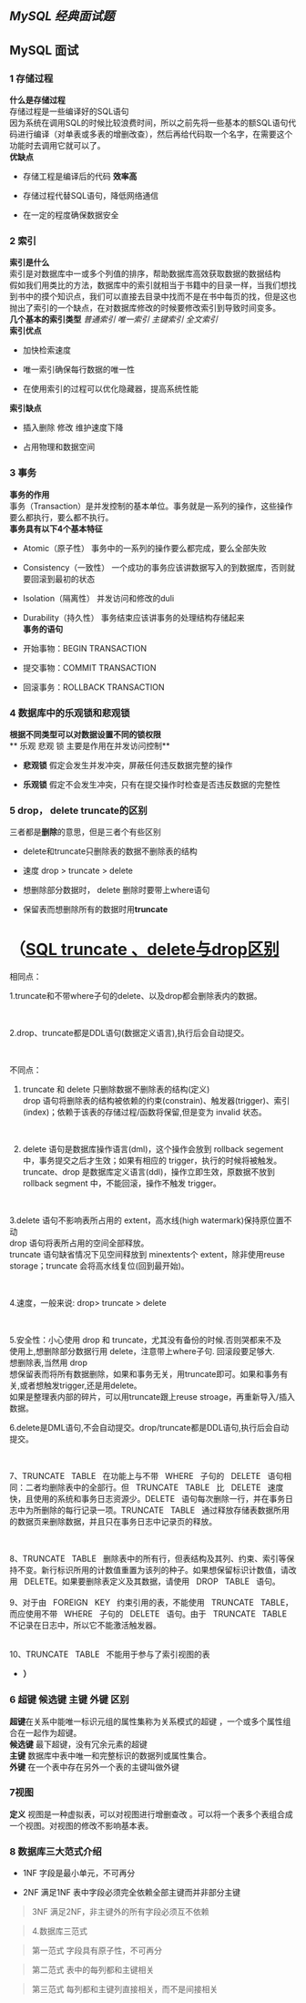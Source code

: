 *MySQL 经典面试题* 
-------------------

MySQL 面试
----------

### 1 存储过程

**什么是存储过程**  
存储过程是一些编译好的SQL语句  
因为系统在调用SQL的时候比较浪费时间，所以之前先将一些基本的额SQL语句代码进行编译（对单表或多表的增删改查），然后再给代码取一个名字，在需要这个功能时去调用它就可以了。  
**优缺点**

-   存储工程是编译后的代码 **效率高**

-   存储过程代替SQL语句，降低网络通信

-   在一定的程度确保数据安全

### 2 索引

**索引是什么**  
索引是对数据库中一或多个列值的排序，帮助数据库高效获取数据的数据结构  
假如我们用类比的方法，数据库中的索引就相当于书籍中的目录一样，当我们想找到书中的摸个知识点，我们可以直接去目录中找而不是在书中每页的找，但是这也抛出了索引的一个缺点，在对数据库修改的时候要修改索引到导致时间变多。  
**几个基本的索引类型** *普通索引 唯一索引 主键索引 全文索引*  
**索引优点**

-   加快检索速度

-   唯一索引确保每行数据的唯一性

-   在使用索引的过程可以优化隐藏器，提高系统性能

**索引缺点**

-   插入删除 修改 维护速度下降

-   占用物理和数据空间

### 3 事务

**事务的作用**  
事务（Transaction）是并发控制的基本单位。事务就是一系列的操作，这些操作要么都执行，要么都不执行。  
**事务具有以下4个基本特征**

-   Atomic（原子性） 事务中的一系列的操作要么都完成，要么全部失败

-   Consistency（一致性）
    一个成功的事务应该讲数据写入的到数据库，否则就要回滚到最初的状态

-   Isolation（隔离性） 并发访问和修改的duli

-   Durability（持久性） 事务结束应该讲事务的处理结构存储起来  
    **事务的语句**

-   开始事物：BEGIN TRANSACTION

-   提交事物：COMMIT TRANSACTION

-   回滚事务：ROLLBACK TRANSACTION

### 4 数据库中的乐观锁和悲观锁

**根据不同类型可以对数据设置不同的锁权限**  
\*\* 乐观 悲观 锁 主要是作用在并发访问控制\*\*

-   **悲观锁** 假定会发生并发冲突，屏蔽任何违反数据完整的操作

-   **乐观锁** 假定不会发生冲突，只有在提交操作时检查是否违反数据的完整性

### 5 **drop， delete truncate**的区别

三者都是**删除**的意思，但是三者个有些区别

-   delete和truncate只删除表的数据不删除表的结构

-   速度 drop \> truncate \> delete

-   想删除部分数据时， delete 删除时要带上where语句

-   保留表而想删除所有的数据时用**truncate**

**（**[SQL truncate 、delete与drop区别](http://www.cnblogs.com/8765h/archive/2011/11/25/2374167.html) 
======================================================================================================

相同点：

1.truncate和不带where子句的delete、以及drop都会删除表内的数据。

 

2.drop、truncate都是DDL语句(数据定义语言),执行后会自动提交。

 

不同点：

1. truncate 和 delete 只删除数据不删除表的结构(定义)  
drop
语句将删除表的结构被依赖的约束(constrain)、触发器(trigger)、索引(index)；依赖于该表的存储过程/函数将保留,但是变为
invalid 状态。

 

2. delete 语句是数据库操作语言(dml)，这个操作会放到 rollback segement
中，事务提交之后才生效；如果有相应的 trigger，执行的时候将被触发。  
truncate、drop 是数据库定义语言(ddl)，操作立即生效，原数据不放到 rollback
segment 中，不能回滚，操作不触发 trigger。

 

3.delete 语句不影响表所占用的 extent，高水线(high watermark)保持原位置不动  
drop 语句将表所占用的空间全部释放。  
truncate 语句缺省情况下见空间释放到 minextents个 extent，除非使用reuse
storage；truncate 会将高水线复位(回到最开始)。

 

4.速度，一般来说: drop\> truncate \> delete

 

5.安全性：小心使用 drop 和 truncate，尤其没有备份的时候.否则哭都来不及  
使用上,想删除部分数据行用 delete，注意带上where子句. 回滚段要足够大.  
想删除表,当然用 drop  
想保留表而将所有数据删除，如果和事务无关，用truncate即可。如果和事务有关,或者想触发trigger,还是用delete。  
如果是整理表内部的碎片，可以用truncate跟上reuse stroage，再重新导入/插入数据。

6.delete是DML语句,不会自动提交。drop/truncate都是DDL语句,执行后会自动提交。

 

7、TRUNCATE   TABLE   在功能上与不带   WHERE   子句的   DELETE  
语句相同：二者均删除表中的全部行。但   TRUNCATE   TABLE   比   DELETE  
速度快，且使用的系统和事务日志资源少。DELETE  
语句每次删除一行，并在事务日志中为所删除的每行记录一项。TRUNCATE   TABLE  
通过释放存储表数据所用的数据页来删除数据，并且只在事务日志中记录页的释放。 

 

8、TRUNCATE   TABLE  
删除表中的所有行，但表结构及其列、约束、索引等保持不变。新行标识所用的计数值重置为该列的种子。如果想保留标识计数值，请改用  
DELETE。如果要删除表定义及其数据，请使用   DROP   TABLE   语句。    
     
9、对于由   FOREIGN   KEY   约束引用的表，不能使用   TRUNCATE  
TABLE，而应使用不带   WHERE   子句的   DELETE   语句。由于   TRUNCATE   TABLE  
不记录在日志中，所以它不能激活触发器。      
 

10、TRUNCATE   TABLE   不能用于参与了索引视图的表

-   **）**

### 6 超键 候选键 主键 外键 区别

**超键**在关系中能唯一标识元组的属性集称为关系模式的超键
，一个或多个属性组合在一起作为超键。  
**候选键** 最下超键，没有冗余元素的超键  
**主键** 数据库中表中唯一和完整标识的数据列或属性集合。  
**外键** 在一个表中存在另外一个表的主键叫做外键

### 7视图

**定义** 视图是一种虚拟表，可以对视图进行增删查改
。可以将一个表多个表组合成一个视图。对视图的修改不影响基本表。

### 8 数据库三大范式介绍

-   1NF 字段是最小单元，不可再分

-   2NF 满足1NF 表中字段必须完全依赖全部主键而并非部分主键

>   3NF 满足2NF，非主键外的所有字段必须互不依赖

>   4.数据库三范式

>   第一范式 字段具有原子性，不可再分

>   第二范式 表中的每列都和主键相关

>   第三范式 每列都和主键列直接相关，而不是间接相关
